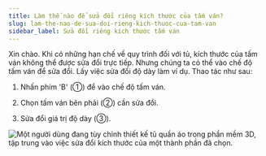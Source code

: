 ```yaml
---
title: Làm thế nào để sửa đổi riêng kích thước của tấm ván?
slug: lam-the-nao-de-sua-doi-rieng-kich-thuoc-cua-tam-van
sidebar_label: Sửa đổi riêng kích thước tấm ván
---
```


Xin chào. Khi có những hạn chế về quy trình đối với tủ, kích thước của tấm ván không thể được sửa đổi trực tiếp. Nhưng chúng ta có thể vào chế độ tấm ván để sửa đổi. Lấy việc sửa đổi độ dày làm ví dụ. Thao tác như sau:

1. Nhấn phím 'B' (①) để vào chế độ tấm ván.

2. Chọn tấm ván bên phải (②) cần sửa đổi.

3. Sửa đổi giá trị độ dày (③).

![Một người dùng đang tùy chỉnh thiết kế tủ quần áo trong phần mềm 3D, tập trung vào việc sửa đổi kích thước của một thành phần đã chọn.](https://storage.googleapis.com/jegavn_kb/images/00a07c60-5acd-4a1a-9cea-5dc37f02a7b2.png)